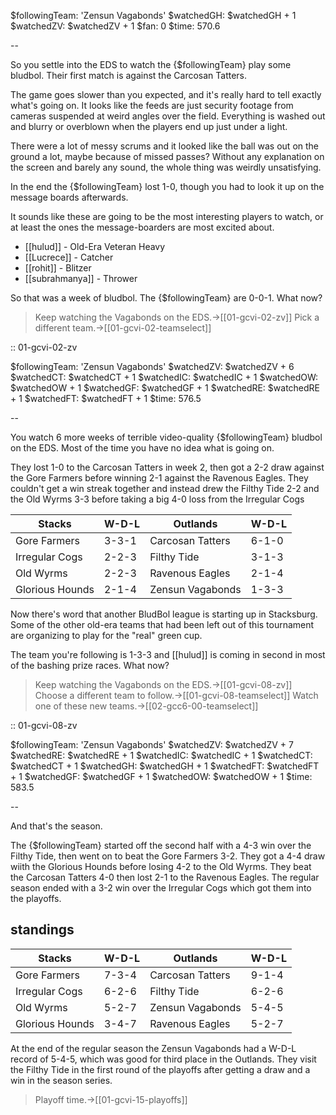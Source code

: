 $followingTeam: 'Zensun Vagabonds'
$watchedGH: $watchedGH + 1
$watchedZV: $watchedZV + 1
$fan: 0
$time: 570.6

--

So you settle into the EDS to watch the {$followingTeam} play some bludbol. Their first match is against the Carcosan Tatters.

The game goes slower than you expected, and it's really hard to tell exactly what's going on. It looks like the feeds are just security footage from cameras suspended at weird angles over the field. Everything is washed out and blurry or overblown when the players end up just under a light. 

There were a lot of messy scrums and it looked like the ball was out on the ground a lot, maybe because of missed passes? Without any explanation on the screen and barely any sound, the whole thing was weirdly unsatisfying.

In the end the {$followingTeam} lost 1-0, though you had to look it up on the message boards afterwards.

It sounds like these are going to be the most interesting players to watch, or at least the ones the message-boarders are most excited about.

* [[hulud]] - Old-Era Veteran Heavy
* [[Lucrece]] - Catcher
* [[rohit]] - Blitzer
* [[subrahmanya]] - Thrower

So that was a week of bludbol. The {$followingTeam} are 0-0-1. What now?

> Keep watching the Vagabonds on the EDS.->[[01-gcvi-02-zv]]
> Pick a different team.->[[01-gcvi-02-teamselect]]

:: 01-gcvi-02-zv

$followingTeam: 'Zensun Vagabonds'
$watchedZV: $watchedZV + 6
$watchedCT: $watchedCT + 1
$watchedIC: $watchedIC + 1
$watchedOW: $watchedOW + 1
$watchedGF: $watchedGF + 1
$watchedRE: $watchedRE + 1
$watchedFT: $watchedFT + 1
$time: 576.5

--

You watch 6 more weeks of terrible video-quality {$followingTeam} bludbol on the EDS. Most of the time you have no idea what is going on.

They lost 1-0 to the Carcosan Tatters in week 2, then got a 2-2 draw against the Gore Farmers before winning 2-1 against the Ravenous Eagles. They couldn't get a win streak together and instead drew the Filthy Tide 2-2 and the Old Wyrms 3-3 before taking a big 4-0 loss from the Irregular Cogs

| Stacks | W-D-L | Outlands | W-D-L |
|-------|-----|--|--|
| Gore Farmers | 3-3-1 | Carcosan Tatters | 6-1-0 |
| Irregular Cogs | 2-2-3 | Filthy Tide | 3-1-3 |
| Old Wyrms | 2-2-3 | Ravenous Eagles | 2-1-4 |
| Glorious Hounds | 2-1-4 | Zensun Vagabonds | 1-3-3 |

Now there's word that another BludBol league is starting up in Stacksburg. Some of the other old-era teams that had been left out of this tournament are organizing to play for the "real" green cup.

The team you're following is 1-3-3 and [[hulud]] is coming in second in most of the bashing prize races. What now?

> Keep watching the Vagabonds on the EDS.->[[01-gcvi-08-zv]]
> Choose a different team to follow.->[[01-gcvi-08-teamselect]]
> Watch one of these new teams.->[[02-gcc6-00-teamselect]]


:: 01-gcvi-08-zv

$followingTeam: 'Zensun Vagabonds'
$watchedZV: $watchedZV + 7
$watchedRE: $watchedRE + 1
$watchedIC: $watchedIC + 1
$watchedCT: $watchedCT + 1
$watchedGH: $watchedGH + 1
$watchedFT: $watchedFT + 1
$watchedGF: $watchedGF + 1
$watchedOW: $watchedOW + 1
$time: 583.5

--

And that's the season.

The {$followingTeam} started off the second half with a 4-3 win over the Filthy Tide, then went on to beat the Gore Farmers 3-2. They got a 4-4 draw wiith the Glorious Hounds before losing 4-2 to the Old Wyrms. They beat the Carcosan Tatters 4-0 then lost 2-1 to the Ravenous Eagles. The regular season ended with a 3-2 win over the Irregular Cogs which got them into the playoffs.

## standings

| Stacks | W-D-L | Outlands | W-D-L |
|-------|-----|--|--|
| Gore Farmers | 7-3-4 | Carcosan Tatters | 9-1-4 |
| Irregular Cogs | 6-2-6 | Filthy Tide | 6-2-6 |
| Old Wyrms | 5-2-7 | Zensun Vagabonds | 5-4-5 |
| Glorious Hounds | 3-4-7 | Ravenous Eagles | 5-2-7 |

At the end of the regular season the Zensun Vagabonds had a W-D-L record of 5-4-5, which was good for third place in the Outlands. They visit the Filthy Tide in the first round of the playoffs after getting a draw and a win in the season series.

> Playoff time.->[[01-gcvi-15-playoffs]]